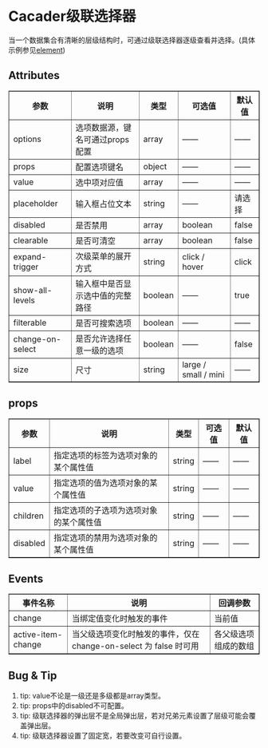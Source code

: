 # Cacader级联选择器

当一个数据集合有清晰的层级结构时，可通过级联选择器逐级查看并选择。(具体示例参见[element](http://element.eleme.io/#/zh-CN/component/cascader))

## Attributes

<table width="100%" cellspacing="0" cellpadding="0" border="1" style="border-collapse:collapse">
	<thead>
		<tr>
			<th>参数</th>
			<th>说明</th>
			<th>类型</th>
			<th>可选值</th>
			<th>默认值</th>
		</tr>
	</thead>
	<tbody>
		<tr>
			<td>options</td>
			<td>选项数据源，键名可通过props配置</td>
			<td>array</td>
			<td>——</td>
			<td>——</td>
		</tr>
		<tr>
			<td>props</td>
			<td>配置选项键名</td>
			<td>object</td>
			<td>——</td>
			<td>——</td>
		</tr>
		<tr>
			<td>value</td>
			<td>选中项对应值</td>
			<td>array</td>
			<td>——</td>
			<td>——</td>
		</tr>
		<tr>
			<td>placeholder</td>
			<td>输入框占位文本</td>
			<td>string</td>
			<td>——</td>
			<td>请选择</td>
		</tr>
		<tr>
			<td>disabled</td>
			<td>是否禁用</td>
			<td>array</td>
			<td>boolean</td>
			<td>false</td>
		</tr>
		<tr>
			<td>clearable</td>
			<td>是否可清空</td>
			<td>array</td>
			<td>boolean</td>
			<td>false</td>
		</tr>
		<tr>
			<td>expand-trigger</td>
			<td>次级菜单的展开方式</td>
			<td>string</td>
			<td>click / hover</td>
			<td>click</td>
		</tr>
		<tr>
			<td>show-all-levels</td>
			<td>输入框中是否显示选中值的完整路径</td>
			<td>boolean</td>
			<td>——</td>
			<td>true</td>
		</tr>
		<tr>
			<td>filterable</td>
			<td>是否可搜索选项</td>
			<td>boolean</td>
			<td>——</td>
			<td>——</td>
		</tr>
		<tr>
			<td>change-on-select</td>
			<td>是否允许选择任意一级的选项</td>
			<td>boolean</td>
			<td>——</td>
			<td>false</td>
		</tr>
		<tr>
			<td>size</td>
			<td>尺寸</td>
			<td>string</td>
			<td>large / small / mini</td>
			<td>——</td>
		</tr>
	</tbody>
</table>

## props

<table width="100%" cellspacing="0" cellpadding="0" border="1" style="border-collapse:collapse">
	<thead>
		<tr>
			<th>参数</th>
			<th>说明</th>
			<th>类型</th>
			<th>可选值</th>
			<th>默认值</th>
		</tr>
	</thead>
	<tbody>
		<tr>
			<td>label</td>
			<td>指定选项的标签为选项对象的某个属性值</td>
			<td>string</td>
			<td>——</td>
			<td>——</td>
		</tr>
		<tr>
			<td>value</td>
			<td>指定选项的值为选项对象的某个属性值</td>
			<td>string</td>
			<td>——</td>
			<td>——</td>
		</tr>
		<tr>
			<td>children</td>
			<td>指定选项的子选项为选项对象的某个属性值</td>
			<td>string</td>
			<td>——</td>
			<td>——</td>
		</tr>
		<tr>
			<td>disabled</td>
			<td>指定选项的禁用为选项对象的某个属性值</td>
			<td>string</td>
			<td>——</td>
			<td>——</td>
		</tr>
	</tbody>
</table>

## Events

<table width="100%" cellspacing="0" cellpadding="0" border="1" style="border-collapse:collapse">
	<thead>
		<tr>
			<th>事件名称</th>
			<th>说明</th>
			<th>回调参数</th>
		</tr>
	</thead>
	<tbody>
		<tr>
			<td>change</td>
			<td>当绑定值变化时触发的事件</td>
			<td>当前值</td>
		</tr>
		<tr>
			<td>active-item-change	</td>
			<td>当父级选项变化时触发的事件，仅在 change-on-select 为 false 时可用</td>
			<td>各父级选项组成的数组</td>
		</tr>
	</tbody>
</table>

## Bug & Tip

1. tip: value不论是一级还是多级都是array类型。
2. tip: props中的disabled不可配置。
3. tip: 级联选择器的弹出层不是全局弹出层，若对兄弟元素设置了层级可能会覆盖弹出层。
4. tip: 级联选择器设置了固定宽，若要改变可自行设置。